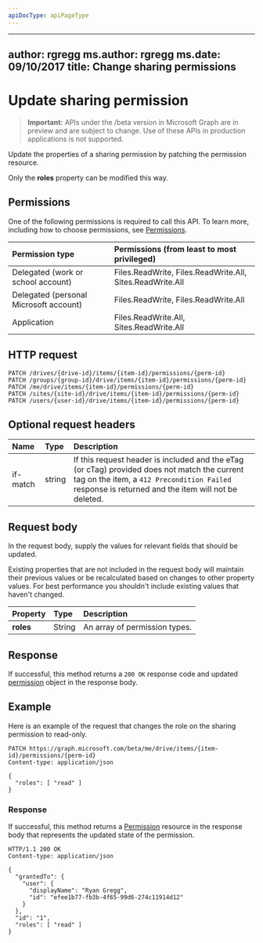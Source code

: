 ```yaml
---
apiDocType: apiPageType
---
```

---
author: rgregg
ms.author: rgregg
ms.date: 09/10/2017
title: Change sharing permissions
---
# Update sharing permission

> **Important:** APIs under the /beta version in Microsoft Graph are in preview and are subject to change. Use of these APIs in production applications is not supported.

Update the properties of a sharing permission by patching the permission resource.

Only the **roles** property can be modified this way.

## Permissions

One of the following permissions is required to call this API. To learn more, including how to choose permissions, see [Permissions](../../../concepts/permissions_reference.md).

|Permission type      | Permissions (from least to most privileged)              |
|:--------------------|:---------------------------------------------------------|
|Delegated (work or school account) | Files.ReadWrite, Files.ReadWrite.All, Sites.ReadWrite.All    |
|Delegated (personal Microsoft account) | Files.ReadWrite, Files.ReadWrite.All    |
|Application | Files.ReadWrite.All, Sites.ReadWrite.All |

## HTTP request

<!-- { "blockType": "ignored" } -->

```http
PATCH /drives/{drive-id}/items/{item-id}/permissions/{perm-id}
PATCH /groups/{group-id}/drive/items/{item-id}/permissions/{perm-id}
PATCH /me/drive/items/{item-id}/permissions/{perm-id}
PATCH /sites/{site-id}/drive/items/{item-id}/permissions/{perm-id}
PATCH /users/{user-id}/drive/items/{item-id}/permissions/{perm-id}
```

## Optional request headers

| Name          | Type   | Description                                                                                                                                                                                       |
|:--------------|:-------|:--------------------------------------------------------------------------------------------------------------------------------------------------------------------------------------------------|
| if-match      | string | If this request header is included and the eTag (or cTag) provided does not match the current tag on the item, a `412 Precondition Failed` response is returned and the item will not be deleted. |

## Request body

In the request body, supply the values for relevant fields that should be updated.

Existing properties that are not included in the request body will maintain their previous values or be recalculated based on changes to other property values.
For best performance you shouldn't include existing values that haven't changed.

| Property     | Type   | Description                   |
|:-------------|:-------|:------------------------------|
| **roles**    | String | An array of permission types. |

## Response

If successful, this method returns a `200 OK` response code and updated [permission](../resources/permission.md) object in the response body.

## Example

Here is an example of the request that changes the role on the sharing permission to read-only.

<!-- {"blockType": "request", "name": "update-permission", "@odata.type": "microsoft.graph.permission", "scopes": "files.readwrite"} -->

```http
PATCH https://graph.microsoft.com/beta/me/drive/items/{item-id}/permissions/{perm-id}
Content-type: application/json

{
  "roles": [ "read" ]
}
```

### Response

If successful, this method returns a [Permission](../resources/permission.md) resource in the response body that represents the updated state of the permission.

<!-- { "blockType": "response", "@odata.type": "microsoft.graph.permission", "truncated": true } -->

```http
HTTP/1.1 200 OK
Content-type: application/json

{
  "grantedTo": {
    "user": {
      "displayName": "Ryan Gregg",
      "id": "efee1b77-fb3b-4f65-99d6-274c11914d12"
    }
  },
  "id": "1",
  "roles": [ "read" ]
}
```

<!-- uuid: 8fcb5dbc-d5aa-4681-8e31-b001d5168d79
2015-10-25 14:57:30 UTC -->
<!-- {
  "type": "#page.annotation",
  "description": "Update an item's sharing permissions",
  "keywords": "permission, permissions, sharing, change permissions, update permission",
  "section": "documentation",
  "tocPath": "OneDrive/Item/Update permission"
}-->
